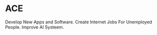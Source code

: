 # ACE
Develop New Apps and Software.
Create Internet Jobs For Unemployed People.
Improve AI Systeem.
